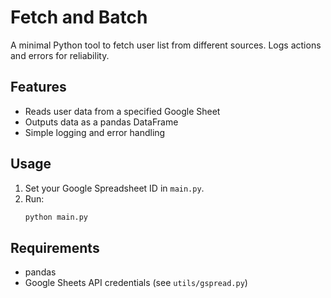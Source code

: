 # Fetch and Batch

A minimal Python tool to fetch user list from different sources. Logs actions and errors for reliability.

## Features
- Reads user data from a specified Google Sheet
- Outputs data as a pandas DataFrame
- Simple logging and error handling

## Usage
1. Set your Google Spreadsheet ID in `main.py`.
2. Run:
   ```bash
   python main.py
   ```

## Requirements
- pandas
- Google Sheets API credentials (see `utils/gspread.py`)